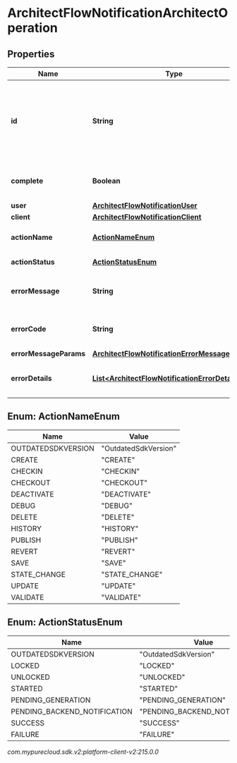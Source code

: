 # ArchitectFlowNotificationArchitectOperation


## Properties

| Name | Type | Description | Notes |
| ------------ | ------------- | ------------- | ------------- |
| **id** | **String** | A unique identifier for this operation, as generated by the initiating client |  [optional] |
| **complete** | **Boolean** | Indicates if the operation is complete |  [optional] |
| **user** | [**ArchitectFlowNotificationUser**](ArchitectFlowNotificationUser) |  |  [optional] |
| **client** | [**ArchitectFlowNotificationClient**](ArchitectFlowNotificationClient) |  |  [optional] |
| **actionName** | [**ActionNameEnum**](#Enum--ActionNameEnum) | The action being performed |  [optional] |
| **actionStatus** | [**ActionStatusEnum**](#Enum--ActionStatusEnum) | The action status |  [optional] |
| **errorMessage** | **String** | The error message, if the action failed |  [optional] |
| **errorCode** | **String** | The error code, if the action failed |  [optional] |
| **errorMessageParams** | [**ArchitectFlowNotificationErrorMessageParams**](ArchitectFlowNotificationErrorMessageParams) |  |  [optional] |
| **errorDetails** | [**List&lt;ArchitectFlowNotificationErrorDetail&gt;**](ArchitectFlowNotificationErrorDetail) | The error details, if the action failed |  [optional] |


## Enum: ActionNameEnum

| Name | Value |
| ---- | ----- |
| OUTDATEDSDKVERSION | &quot;OutdatedSdkVersion&quot; | 
| CREATE | &quot;CREATE&quot; | 
| CHECKIN | &quot;CHECKIN&quot; | 
| CHECKOUT | &quot;CHECKOUT&quot; | 
| DEACTIVATE | &quot;DEACTIVATE&quot; | 
| DEBUG | &quot;DEBUG&quot; | 
| DELETE | &quot;DELETE&quot; | 
| HISTORY | &quot;HISTORY&quot; | 
| PUBLISH | &quot;PUBLISH&quot; | 
| REVERT | &quot;REVERT&quot; | 
| SAVE | &quot;SAVE&quot; | 
| STATE_CHANGE | &quot;STATE_CHANGE&quot; | 
| UPDATE | &quot;UPDATE&quot; | 
| VALIDATE | &quot;VALIDATE&quot; | 


## Enum: ActionStatusEnum

| Name | Value |
| ---- | ----- |
| OUTDATEDSDKVERSION | &quot;OutdatedSdkVersion&quot; | 
| LOCKED | &quot;LOCKED&quot; | 
| UNLOCKED | &quot;UNLOCKED&quot; | 
| STARTED | &quot;STARTED&quot; | 
| PENDING_GENERATION | &quot;PENDING_GENERATION&quot; | 
| PENDING_BACKEND_NOTIFICATION | &quot;PENDING_BACKEND_NOTIFICATION&quot; | 
| SUCCESS | &quot;SUCCESS&quot; | 
| FAILURE | &quot;FAILURE&quot; | 




_com.mypurecloud.sdk.v2:platform-client-v2:215.0.0_
